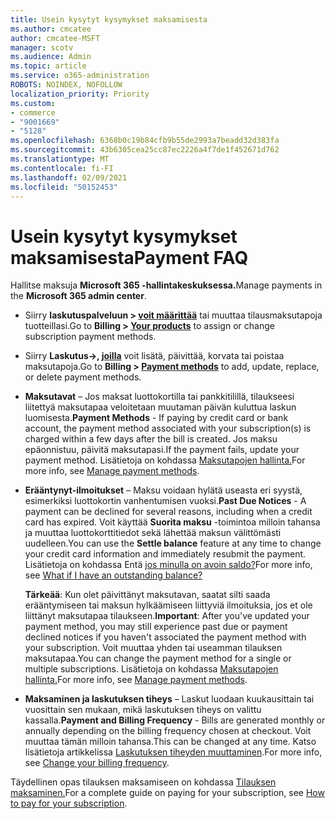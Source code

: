 ```yaml
---
title: Usein kysytyt kysymykset maksamisesta
ms.author: cmcatee
author: cmcatee-MSFT
manager: scotv
ms.audience: Admin
ms.topic: article
ms.service: o365-administration
ROBOTS: NOINDEX, NOFOLLOW
localization_priority: Priority
ms.custom:
- commerce
- "9001669"
- "5128"
ms.openlocfilehash: 6368b0c19b84cfb9b55de2993a7beadd32d383fa
ms.sourcegitcommit: 43b6305cea25cc87ec2226a4f7de1f452671d762
ms.translationtype: MT
ms.contentlocale: fi-FI
ms.lasthandoff: 02/09/2021
ms.locfileid: "50152453"
---
```

# <a name="payment-faq"></a><span data-ttu-id="8db6b-102">Usein kysytyt kysymykset maksamisesta</span><span class="sxs-lookup"><span data-stu-id="8db6b-102">Payment FAQ</span></span>

<span data-ttu-id="8db6b-103">Hallitse maksuja **Microsoft 365 -hallintakeskuksessa.**</span><span class="sxs-lookup"><span data-stu-id="8db6b-103">Manage payments in the **Microsoft 365 admin center**.</span></span>

- <span data-ttu-id="8db6b-104">Siirry **laskutuspalveluun > [voit määrittää](https://go.microsoft.com/fwlink/p/?linkid=842054)** tai muuttaa tilausmaksutapoja tuotteillasi.</span><span class="sxs-lookup"><span data-stu-id="8db6b-104">Go to **Billing > [Your products](https://go.microsoft.com/fwlink/p/?linkid=842054)** to assign or change subscription payment methods.</span></span>
- <span data-ttu-id="8db6b-105">Siirry **Laskutus->, [joilla](https://go.microsoft.com/fwlink/p/?linkid=2018806)** voit lisätä, päivittää, korvata tai poistaa maksutapoja.</span><span class="sxs-lookup"><span data-stu-id="8db6b-105">Go to **Billing > [Payment methods](https://go.microsoft.com/fwlink/p/?linkid=2018806)** to add, update, replace, or delete payment methods.</span></span>

- <span data-ttu-id="8db6b-106">**Maksutavat** – Jos maksat luottokortilla tai pankkitilillä, tilaukseesi liitettyä maksutapaa veloitetaan muutaman päivän kuluttua laskun luomisesta.</span><span class="sxs-lookup"><span data-stu-id="8db6b-106">**Payment Methods** - If paying by credit card or bank account, the payment method associated with your subscription(s) is charged within a few days after the bill is created.</span></span> <span data-ttu-id="8db6b-107">Jos maksu epäonnistuu, päivitä maksutapasi.</span><span class="sxs-lookup"><span data-stu-id="8db6b-107">If the payment fails, update your payment method.</span></span> <span data-ttu-id="8db6b-108">Lisätietoja on kohdassa [Maksutapojen hallinta.](https://docs.microsoft.com/microsoft-365/commerce/billing-and-payments/manage-payment-methods)</span><span class="sxs-lookup"><span data-stu-id="8db6b-108">For more info, see [Manage payment methods](https://docs.microsoft.com/microsoft-365/commerce/billing-and-payments/manage-payment-methods).</span></span>

- <span data-ttu-id="8db6b-109">**Erääntynyt-ilmoitukset** – Maksu voidaan hylätä useasta eri syystä, esimerkiksi luottokortin vanhentumisen vuoksi.</span><span class="sxs-lookup"><span data-stu-id="8db6b-109">**Past Due Notices** - A payment can be declined for several reasons, including when a credit card has expired.</span></span> <span data-ttu-id="8db6b-110">Voit käyttää **Suorita maksu** -toimintoa milloin tahansa ja muuttaa luottokorttitiedot sekä lähettää maksun välittömästi uudelleen.</span><span class="sxs-lookup"><span data-stu-id="8db6b-110">You can use the **Settle balance** feature at any time to change your credit card information and immediately resubmit the payment.</span></span> <span data-ttu-id="8db6b-111">Lisätietoja on kohdassa Entä [jos minulla on avoin saldo?](https://docs.microsoft.com/microsoft-365/commerce/billing-and-payments/pay-for-your-subscription#what-if-i-have-an-outstanding-balance)</span><span class="sxs-lookup"><span data-stu-id="8db6b-111">For more info, see [What if I have an outstanding balance?](https://docs.microsoft.com/microsoft-365/commerce/billing-and-payments/pay-for-your-subscription#what-if-i-have-an-outstanding-balance)</span></span>

    <span data-ttu-id="8db6b-112">**Tärkeää**: Kun olet päivittänyt maksutavan, saatat silti saada erääntymiseen tai maksun hylkäämiseen liittyviä ilmoituksia, jos et ole liittänyt maksutapaa tilaukseen.</span><span class="sxs-lookup"><span data-stu-id="8db6b-112">**Important**: After you've updated your payment method, you may still experience past due or payment declined notices if you haven't associated the payment method with your subscription.</span></span> <span data-ttu-id="8db6b-113">Voit muuttaa yhden tai useamman tilauksen maksutapaa.</span><span class="sxs-lookup"><span data-stu-id="8db6b-113">You can change the payment method for a single or multiple subscriptions.</span></span> <span data-ttu-id="8db6b-114">Lisätietoja on kohdassa [Maksutapojen hallinta.](https://docs.microsoft.com/microsoft-365/commerce/billing-and-payments/manage-payment-methods)</span><span class="sxs-lookup"><span data-stu-id="8db6b-114">For more info, see [Manage payment methods](https://docs.microsoft.com/microsoft-365/commerce/billing-and-payments/manage-payment-methods).</span></span>

- <span data-ttu-id="8db6b-115">**Maksaminen ja laskutuksen tiheys** – Laskut luodaan kuukausittain tai vuosittain sen mukaan, mikä laskutuksen tiheys on valittu kassalla.</span><span class="sxs-lookup"><span data-stu-id="8db6b-115">**Payment and Billing Frequency** - Bills are generated monthly or annually depending on the billing frequency chosen at checkout.</span></span> <span data-ttu-id="8db6b-116">Voit muuttaa tämän milloin tahansa.</span><span class="sxs-lookup"><span data-stu-id="8db6b-116">This can be changed at any time.</span></span> <span data-ttu-id="8db6b-117">Katso lisätietoja artikkelissa [Laskutuksen tiheyden muuttaminen](https://docs.microsoft.com/microsoft-365/commerce/billing-and-payments/change-payment-frequency).</span><span class="sxs-lookup"><span data-stu-id="8db6b-117">For more info, see [Change your billing frequency](https://docs.microsoft.com/microsoft-365/commerce/billing-and-payments/change-payment-frequency).</span></span>

<span data-ttu-id="8db6b-118">Täydellinen opas tilauksen maksamiseen on kohdassa [Tilauksen maksaminen.](https://docs.microsoft.com/microsoft-365/commerce/billing-and-payments/pay-for-your-subscription)</span><span class="sxs-lookup"><span data-stu-id="8db6b-118">For a complete guide on paying for your subscription, see [How to pay for your subscription](https://docs.microsoft.com/microsoft-365/commerce/billing-and-payments/pay-for-your-subscription).</span></span>
